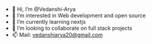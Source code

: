 - 👋 Hi, I’m @Vedanshi-Arya
- 👀 I’m interested in Web development and open source
- 🌱 I’m currently learning nextjs
- 💞️ I’m looking to collaborate on full stack projects
- 📫 Mail: vedanshiarya20@gmail.com
  
  

<!---
Vedanshi-Arya/Vedanshi-Arya is a ✨ special ✨ repository because its `README.md` (this file) appears on your GitHub profile.
You can click the Preview link to take a look at your changes.
--->
